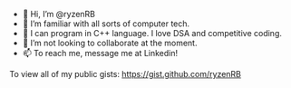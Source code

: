 - 👋 Hi, I’m @ryzenRB
- 👀 I’m familiar with all sorts of computer tech.  
- 🌱 I can program in C++ language. I love DSA and competitive coding.
- 💞️ I’m not looking to collaborate at the moment.
- 📫 To reach me, message me at Linkedin!

To view all of my public gists: https://gist.github.com/ryzenRB
